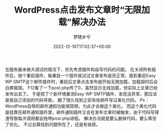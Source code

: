 ﻿---
title: WordPress点击发布文章时“无限加载”解决办法
author: 梦随乡兮
type: post
date: 2022-12-16T17:02:37+00:00
url: /wordpress-post-loading.html
featured_image: https://r2.imsxx.com/wp-content/uploads/17d1bcd4325753d.jpg
views:
- 670
suxing_ding:
- 1
like:
- 1
categories:
- 笔记
tags:
- post
- wordpress
- 邮件
slug: "wordpress-post-loading"
---
在服务器未做大调试的情况下，优先考虑插件和自写代码的问题。
在关闭所有插件后，按个重启插件，每重启一个插件就试试文章发布是否正常，直到重启Easy WP SMTP这个邮件插件时，重启后文章点击发布就开始无限加载，加载超时后会白屏报错。
F12看了一下post.php传了0，虽然显示无线加载，但实际上文章已经发布出去了。
于是搭了个新环境重测Easy WP SMTP插件，发现没异常，那应该是我自己添加的代码导致。
翻了很久找到之前有给邮件写过美化代码。
Ps：WordPress自带的邮件通知功能很简陋，为此才会做这个美化。
而这个美化代码是挂靠在邮件通知插件里，邮件通知插件又会在发布文章时被触发，由于代码写得渣导致每次调用都会拖垮post.php进程。
解决办法就是要么删掉代码，要么等空了优化。
不过总算找到问题所在了，还是有收获。
